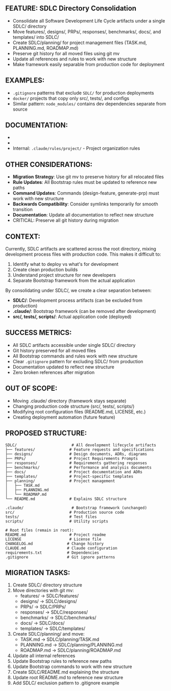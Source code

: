 ## FEATURE: SDLC Directory Consolidation

- Consolidate all Software Development Life Cycle artifacts under a single SDLC/ directory
- Move features/, designs/, PRPs/, responses/, benchmarks/, docs/, and templates/ into SDLC/
- Create SDLC/planning/ for project management files (TASK.md, PLANNING.md, ROADMAP.md)
- Preserve git history for all moved files using git mv
- Update all references and rules to work with new structure
- Make framework easily separable from production code for deployment

## EXAMPLES:

- `.gitignore` patterns that exclude `SDLC/` for production deployments
- `docker/` projects that copy only src/, tests/, and configs
- Similar pattern: `node_modules/` contains dev dependencies separate from source

## DOCUMENTATION:

- [Deployment Best Practices]: https://12factor.net/
- [Project Structure Best Practices]: https://docs.python-guide.org/writing/structure/
- Internal: `.claude/rules/project/` - Project organization rules

## OTHER CONSIDERATIONS:

- **Migration Strategy**: Use git mv to preserve history for all relocated files
- **Rule Updates**: All Bootstrap rules must be updated to reference new paths
- **Command Updates**: Commands (design-feature, generate-prp) must work with new structure
- **Backwards Compatibility**: Consider symlinks temporarily for smooth transition
- **Documentation**: Update all documentation to reflect new structure
- CRITICAL: Preserve all git history during migration

## CONTEXT:

Currently, SDLC artifacts are scattered across the root directory, mixing development process files with production code. This makes it difficult to:
1. Identify what to deploy vs what's for development
2. Create clean production builds
3. Understand project structure for new developers
4. Separate Bootstrap framework from the actual application

By consolidating under SDLC/, we create a clear separation between:
- **SDLC/**: Development process artifacts (can be excluded from production)
- **.claude/**: Bootstrap framework (can be removed after development)
- **src/, tests/, scripts/**: Actual application code (deployed)

## SUCCESS METRICS:

- All SDLC artifacts accessible under single SDLC/ directory
- Git history preserved for all moved files
- All Bootstrap commands and rules work with new structure
- Clear `.gitignore` pattern for excluding SDLC/ from production
- Documentation updated to reflect new structure
- Zero broken references after migration

## OUT OF SCOPE:

- Moving .claude/ directory (framework stays separate)
- Changing production code structure (src/, tests/, scripts/)
- Modifying root configuration files (README.md, LICENSE, etc.)
- Creating deployment automation (future feature)

## PROPOSED STRUCTURE:

```
SDLC/                        # All development lifecycle artifacts
├── features/               # Feature requests and specifications
├── designs/                # Design documents, ADRs, diagrams
├── PRPs/                   # Project Requirements Prompts
├── responses/              # Requirements gathering responses
├── benchmarks/             # Performance and analysis documents
├── docs/                   # Project documentation and ADRs
├── templates/              # Project-specific templates
├── planning/               # Project management
│   ├── TASK.md
│   ├── PLANNING.md
│   └── ROADMAP.md
└── README.md               # Explains SDLC structure

.claude/                     # Bootstrap framework (unchanged)
src/                        # Production source code
tests/                      # Test files
scripts/                    # Utility scripts

# Root files (remain in root):
README.md                   # Project readme
LICENSE                     # License file
CHANGELOG.md               # Change history
CLAUDE.md                  # Claude configuration
requirements.txt           # Dependencies
.gitignore                 # Git ignore patterns
```

## MIGRATION TASKS:

1. Create SDLC/ directory structure
2. Move directories with git mv:
   - features/ → SDLC/features/
   - designs/ → SDLC/designs/
   - PRPs/ → SDLC/PRPs/
   - responses/ → SDLC/responses/
   - benchmarks/ → SDLC/benchmarks/
   - docs/ → SDLC/docs/
   - templates/ → SDLC/templates/
3. Create SDLC/planning/ and move:
   - TASK.md → SDLC/planning/TASK.md
   - PLANNING.md → SDLC/planning/PLANNING.md
   - ROADMAP.md → SDLC/planning/ROADMAP.md
4. Update all internal references
5. Update Bootstrap rules to reference new paths
6. Update Bootstrap commands to work with new structure
7. Create SDLC/README.md explaining the structure
8. Update root README.md to reference new structure
9. Add SDLC/ exclusion pattern to .gitignore example